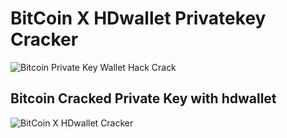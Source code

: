 # BitCoin X HDwallet Privatekey Cracker
![Bitcoin Private Key Wallet Hack Crack](https://github.com/Pymmdrza/BiTCoinXHD_Cracker/raw/mainx/btcxhdcra.jpg 'Bitcoin Private Key Wallet Hack Crack')


Bitcoin Cracked Private Key with hdwallet 
---
![BitCoin X HDwallet Cracker](https://github.com/Pymmdrza/BiTCoinXHD_Cracker/raw/mainx/btcxhd.JPG 'BitCoin X HDwallet Cracker')
